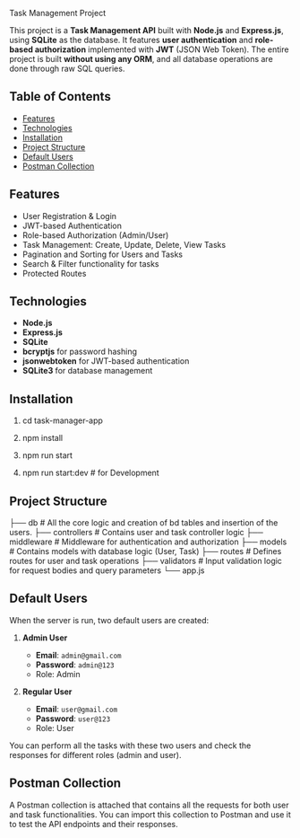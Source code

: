  Task Management Project

This project is a **Task Management API** built with **Node.js** and **Express.js**, using **SQLite** as the database. It features **user authentication** and **role-based authorization** implemented with **JWT** (JSON Web Token). The entire project is built **without using any ORM**, and all database operations are done through raw SQL queries.

## Table of Contents

- [Features](#features)
- [Technologies](#technologies)
- [Installation](#installation)
- [Project Structure](#project-structure)
- [Default Users](#default-users)
- [Postman Collection](#postman-collection)

## Features

- User Registration & Login
- JWT-based Authentication
- Role-based Authorization (Admin/User)
- Task Management: Create, Update, Delete, View Tasks
- Pagination and Sorting for Users and Tasks
- Search & Filter functionality for tasks
- Protected Routes

## Technologies

- **Node.js**
- **Express.js**
- **SQLite**
- **bcryptjs** for password hashing
- **jsonwebtoken** for JWT-based authentication
- **SQLite3** for database management

## Installation

1. cd task-manager-app

2. npm install

3. npm run start

4. npm run start:dev    # for Development 

## Project Structure

├── db                 # All the core logic and creation of bd tables and insertion of the users.
├── controllers        # Contains user and task controller logic
├── middleware         # Middleware for authentication and authorization
├── models             # Contains models with database logic (User, Task)
├── routes             # Defines routes for user and task operations
├── validators         # Input validation logic for request bodies and query parameters
└── app.js      


## Default Users

When the server is run, two default users are created:

1. **Admin User**
   - **Email**: `admin@gmail.com`
   - **Password**: `admin@123`
   - Role: Admin

2. **Regular User**
   - **Email**: `user@gmail.com`
   - **Password**: `user@123`
   - Role: User

You can perform all the tasks with these two users and check the responses for different roles (admin and user).

## Postman Collection

A Postman collection is attached that contains all the requests for both user and task functionalities. You can import this collection to Postman and use it to test the API endpoints and their responses.